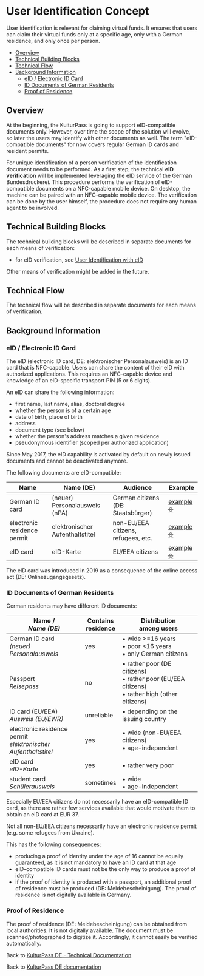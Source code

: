 # User Identification Concept

User identification is relevant for claiming virtual funds. It ensures that users can claim their virtual funds only at a specific age, only with a German residence, and only once per person.

<!-- toc-start -->
<!-- GENERATED CONTENT -->
- [Overview]
- [Technical Building Blocks]
- [Technical Flow]
- [Background Information]
  - [eID / Electronic ID Card]
  - [ID Documents of German Residents]
  - [Proof of Residence]

[Overview]: #overview
[Technical Building Blocks]: #technical-building-blocks
[Technical Flow]: #technical-flow
[Background Information]: #background-information
[eID / Electronic ID Card]: #eid--electronic-id-card
[ID Documents of German Residents]: #id-documents-of-german-residents
[Proof of Residence]: #proof-of-residence
<!-- toc-end -->

## Overview

At the beginning, the KulturPass is going to support eID-compatible documents only. However, over time the scope of the solution will evolve, so later the users may identify with other documents as well.  The term "eID-compatible documents" for now covers regular German ID cards and resident permits.

For unique identification of a person verification of the identification document needs to be performed. As a first step, the technical **eID verification** will be implemented leveraging the eID service of the German Bundesdruckerei. This procedure performs the verification of eID-compatible documents on a NFC-capable mobile device. On desktop, the machine can be paired with an NFC-capable mobile device. The verification can be done by the user himself, the procedure does not require any human agent to be involved.

## Technical Building Blocks

The technical building blocks will be described in separate documents for each means of verification:

- for eID verification, see [User Identification with eID](./user-identification-with-eid.md#technical-building-blocks)

Other means of verification might be added in the future.

## Technical Flow

The technical flow will be described in separate documents for each means of verification.

## Background Information

### eID / Electronic ID Card

The eID (electronic ID card, DE: elektronischer Personalausweis) is an ID card that is NFC-capable. Users can share the content of their eID with authorized applications. This requires an NFC-capable device and knowledge of an eID-specific transport PIN (5 or 6 digits).

An eID can share the following information:

- first name, last name, alias, doctoral degree
- whether the person is of a certain age
- date of birth, place of birth
- address
- document type (see below)
- whether the person's address matches a given residence
- pseudonymous identifier (scoped per authorized application)

Since May 2017, the eID capability is activated by default on newly issued documents and cannot be deactivated anymore.

The following documents are eID-compatible:

| Name | Name (DE) | Audience | Example |
|---|---|---|---|
| German ID card | (neuer) Personalausweis (nPA) | German citizens (DE: Staatsbürger) | [example ⎆](https://de.wikipedia.org/wiki/Personalausweis_(Deutschland)#/media/Datei:Personalausweis_(2021).png) |
| electronic residence permit | elektronischer Aufenthaltstitel | non-EU/EEA citizens, refugees, etc. | [example ⎆](https://de.wikipedia.org/wiki/Elektronischer_Aufenthaltstitel#/media/Datei:Aufenthaltserlaubnis-Beschaeftigung.JPG) |
| eID card | eID-Karte | EU/EEA citizens | [example ⎆](https://de.wikipedia.org/wiki/EID-Karte#/media/Datei:EID-karte.png) |

The eID card was introduced in 2019 as a consequence of the online access act (DE: Onlinezugangsgesetz).

### ID Documents of German Residents

German residents may have different ID documents:

| Name /<br/>_Name (DE)_ | Contains<br/>residence | Distribution<br/>among users |
|---|---|---|
| German ID card<br/>_(neuer) Personalausweis_ | yes | • wide >=16 years<br/>• poor <16 years<br/>• only German citizens |
| Passport<br/>_Reisepass_ | no | • rather poor (DE citizens)<br/>• rather poor (EU/EEA citizens)<br/>• rather high (other citizens) |
| ID card (EU/EEA)<br/>_Ausweis (EU/EWR)_ | unreliable | • depending on the issuing country |
| electronic residence permit<br/>_elektronischer Aufenthaltstitel_ | yes | • wide (non-EU/EEA citizens)<br/>• age-independent |
| eID card<br/>_eID-Karte_ | yes | • rather very poor |
| student card<br/>_Schülerausweis_ | sometimes | • wide<br/>• age-independent |

Especially EU/EEA citizens do not necessarily have an eID-compatible ID card, as there are rather few services available that would motivate them to obtain an eID card at EUR 37.

Not all non-EU/EEA citizens necessarily have an electronic residence permit (e.g. some refugees from Ukraine).

This has the following consequences:

- producing a proof of identity under the age of 16 cannot be equally guaranteed, as it is not mandatory to have an ID card at that age
- eID-compatible ID cards must not be the only way to produce a proof of identity
- if the proof of identity is produced with a passport, an additional proof of residence must be produced (DE: Meldebescheinigung). The proof of residence is not digitally available in Germany.

### Proof of Residence

The proof of residence (DE: Meldebescheinigung) can be obtained from local authorities. It is not digitally available. The document must be scanned/photographed to digitize it. Accordingly, it cannot easily be verified automatically.

Back to [KulturPass DE - Technical Documentation](README.md)

Back to [KulturPass DE documentation](../README.md)
